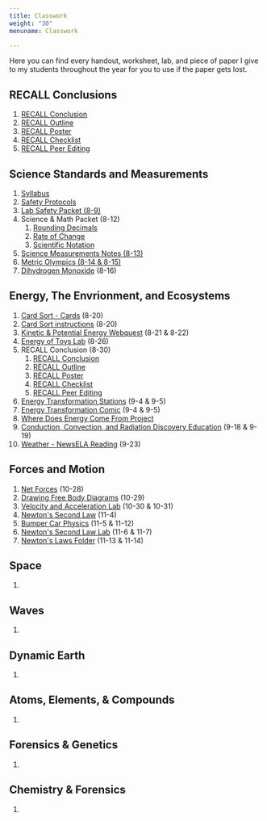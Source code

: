 ```yaml
---
title: Classwork
weight: "30"
menuname: Classwork

---
```

Here you can find every handout, worksheet, lab, and piece of paper I give to my students throughout the year for you to use if the paper gets lost.

## RECALL Conclusions

1. [RECALL Conclusion](https://drive.google.com/file/d/1a5kLdR1DF8KgCHAMBdmHHN15mREqmNTz/view?usp=sharing)
2. [RECALL Outline](https://docs.google.com/document/d/15Z_GdVBjO_7V7PCixgxnDs0nQ8xCuyAWaC2am4aceDo/edit?usp=sharing)
3. [RECALL Poster](https://drive.google.com/file/d/1qqS2wBGQzKgmOZ7zaN6XYYsyUKkxMOT7/view?usp=sharing)
4. [RECALL Checklist](https://docs.google.com/document/d/1Eah_iIiayhOFiDB8oS9S9YROZP4y7g0lr--Zk21lHHE/edit?usp=sharing)
5. [RECALL Peer Editing](https://docs.google.com/document/d/1Mx7HwqqX57WwJyfDLHVnioSL4YEfFrOjEc6WJ0W40jw/edit?usp=sharing)

## Science Standards and Measurements

1. [Syllabus](https://docs.google.com/document/d/1zBOaRIy07eLJc-7O9cBldMWj252kdwJO1MRHfRgz6PQ/edit?usp=sharing)
2. [Safety Protocols](https://docs.google.com/document/d/1HscZB2-BPXQmXD82-tgUoJx-YW8sEW83Wa_iCHQqG1U/edit?usp=sharing)
3. [Lab Safety Packet (8-9)](https://drive.google.com/open?id=1UlTB9vH4o0lBAFSMeXYsZC4I1_oGGOQz)
4. Science & Math Packet (8-12)
   1. [Rounding Decimals](https://drive.google.com/open?id=1CUfaNoTNffiBEpVTpOBR8ljprIvviqgU)
   2. [Rate of Change](https://drive.google.com/open?id=16NRSIkpUTSRSdp1ikqY206zG4MxahV8C)
   3. [Scientific Notation](https://drive.google.com/open?id=15y2LyriAyd3wvAa2MD9PuSXoSu0oZxYY)
5. [Science Measurements Notes (8-13)](https://drive.google.com/open?id=1kJ5fIUf2vRDPNAnDPZg0HyVSY24ZwgJSypp_WuEcyqI)
6. [Metric Olympics (8-14 & 8-15)](https://drive.google.com/open?id=1oHDkLGQ2g_LFBEZfW6ZevFzigrylqB3jZI3c0eUKQR8)
7. [Dihydrogen Monoxide](https://docs.google.com/document/d/1iBQr1YLyFdr8ZPr9Y4px8Cz7apj5EccQW0vKHKrhmZw/edit?usp=sharing)  (8-16)

## Energy, The Envrionment, and Ecosystems

 1. [Card Sort - Cards](https://drive.google.com/open?id=0B-4RjJKgPQJjRDBON1ZzclVPQTA) (8-20)
 2. [Card Sort instructions](https://docs.google.com/document/d/132c9pivzgxu1VzPiWyuZGJex9Vqgmf6OS0tAT8jRJIQ/edit) (8-20)
 3. [Kinetic & Potential Energy Webquest](https://docs.google.com/document/d/1DLHfwQDQ-CY6QDw3Qke3bEHOo5vnKxDYaFFfwbeoJ_4/edit?usp=sharing) (8-21 & 8-22)
 4. [Energy of Toys Lab](https://docs.google.com/document/d/1Rti5g8UaW8bbWt3aNsiIcpn1LGpbGzLZ5EP8I02NIBc/edit?usp=sharing) (8-26)
 5. RECALL Conclusion (8-30)
    1. [RECALL Conclusion](https://drive.google.com/file/d/1a5kLdR1DF8KgCHAMBdmHHN15mREqmNTz/view?usp=sharing)
    2. [RECALL Outline](https://docs.google.com/document/d/15Z_GdVBjO_7V7PCixgxnDs0nQ8xCuyAWaC2am4aceDo/edit?usp=sharing)
    3. [RECALL Poster](https://drive.google.com/file/d/1qqS2wBGQzKgmOZ7zaN6XYYsyUKkxMOT7/view?usp=sharing)
    4. [RECALL Checklist](https://docs.google.com/document/d/1Eah_iIiayhOFiDB8oS9S9YROZP4y7g0lr--Zk21lHHE/edit?usp=sharing)
    5. [RECALL Peer Editing](https://docs.google.com/document/d/1Mx7HwqqX57WwJyfDLHVnioSL4YEfFrOjEc6WJ0W40jw/edit?usp=sharing)
 6. [Energy Transformation Stations](https://docs.google.com/document/d/1uLEt_iv4VXG8FN4tFGiCEoLNBlhVVqo0W4a7GC1b1ek/edit?usp=sharing) (9-4 & 9-5)
 7. [Energy Transformation Comic](https://docs.google.com/document/d/10w6p7JV8GT2b_B4bfUjao2-JDp1pvgQsGfkCDE6CoQg/edit?usp=sharing) (9-4 & 9-5)
 8. [Where Does Energy Come From Project](https://docs.google.com/presentation/d/1EfjmB9KvzZ3Q3LupXQOj1TEvNnjCJHi1AG-qQrp5e_k/edit?usp=sharing)
 9. [Conduction, Convection, and Radiation Discovery Education](google.discoveryeducation.com) (9-18 & 9-19)
10. [Weather - NewsELA Reading](newsela.com) (9-23)

## Forces and Motion

1. [Net Forces](https://drive.google.com/file/d/1xcRKYamIb7K9mDo09mjavKrlvZIR9Fyu/view?usp=sharing) (10-28)
2. [Drawing Free Body Diagrams](https://docs.google.com/document/d/1yK_X_4yA1xrWzK-gIsN10u6JKdspX3sgBIwW1DpVe68/edit?usp=sharing) (10-29)
3. [Velocity and Acceleration Lab](https://docs.google.com/document/d/1GpKkUg1lP7DjbgiYPHQo-l0Dwx_9IYJWAKjakmDEyNc/edit?usp=sharing) (10-30 & 10-31)
4. [Newton's Second Law](https://drive.google.com/file/d/15qQsum_MjErzTCyhhd3Xa1_rd7lv14z9/view?usp=sharing) (11-4)
5. [Bumper Car Physics](https://docs.google.com/document/d/1Rrjd5ZCFpvGG2P6-fl8X1MSPA-ZYCdN0FnDwGUyYdLo/edit?usp=sharing) (11-5 & 11-12)
6. [Newton's Second Law Lab](https://docs.google.com/document/d/1KFQsug4zz2bF5gAacvJ38mgO0Jq1QC_95znsIZjgYRA/edit?usp=sharing) (11-6 & 11-7)
7. [Newton's Laws Folder](https://docs.google.com/document/d/1MWR3m9HUnK3oLz3m2tvnL73iRwq277h1C2BaF-0FmNI/edit?usp=sharing) (11-13 & 11-14)

## Space

1. 

## Waves

1. 

## Dynamic Earth

1. 

## Atoms, Elements, & Compounds

1. 

## Forensics & Genetics

1. 

## Chemistry & Forensics

1. 